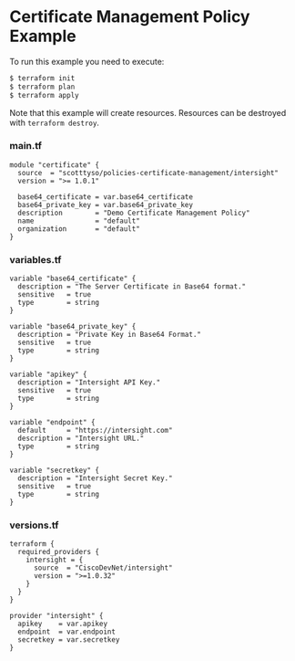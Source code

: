 <!-- BEGIN_TF_DOCS -->
# Certificate Management Policy Example

To run this example you need to execute:

```bash
$ terraform init
$ terraform plan
$ terraform apply
```

Note that this example will create resources. Resources can be destroyed with `terraform destroy`.

### main.tf
```hcl
module "certificate" {
  source  = "scotttyso/policies-certificate-management/intersight"
  version = ">= 1.0.1"

  base64_certificate = var.base64_certificate
  base64_private_key = var.base64_private_key
  description        = "Demo Certificate Management Policy"
  name               = "default"
  organization       = "default"
}

```

### variables.tf
```hcl
variable "base64_certificate" {
  description = "The Server Certificate in Base64 format."
  sensitive   = true
  type        = string
}

variable "base64_private_key" {
  description = "Private Key in Base64 Format."
  sensitive   = true
  type        = string
}

variable "apikey" {
  description = "Intersight API Key."
  sensitive   = true
  type        = string
}

variable "endpoint" {
  default     = "https://intersight.com"
  description = "Intersight URL."
  type        = string
}

variable "secretkey" {
  description = "Intersight Secret Key."
  sensitive   = true
  type        = string
}
```

### versions.tf
```hcl
terraform {
  required_providers {
    intersight = {
      source  = "CiscoDevNet/intersight"
      version = ">=1.0.32"
    }
  }
}

provider "intersight" {
  apikey    = var.apikey
  endpoint  = var.endpoint
  secretkey = var.secretkey
}
```
<!-- END_TF_DOCS -->